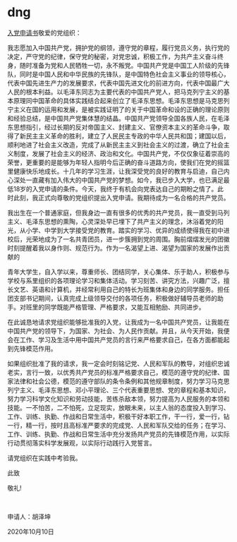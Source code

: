 # dng

[入党申请书][1]敬爱的党组织：

我志愿加入中国共产党，拥护党的纲领，遵守党的章程，履行党员义务，执行党的决定，严守党的纪律，保守党的秘密，对党忠诚，积极工作，为共产主义奋斗终身，随时准备为党和人民牺牲一切，永不叛党。中国共产党是中国工人阶级的先锋队，同时是中国人民和中华民族的先锋队，是中国特色社会主义事业的领导核心，代表中国先进生产力的发展要求，代表中国先进文化的前进方向，代表中国最广大人民的根本利益。以毛泽东同志为主要代表的中国共产党人，把马克列宁主义的基本原理同中国革命的具体实践结合起来创立了毛泽东思想。毛泽东思想是马克思列宁主义在国的运用和发展，是被实践证明了的关于中国革命和设的正确的理论原则和经验总结，是中国共产党集体慧的结晶。中国共产党领导全国各族人民，在毛泽东思想指引，经过长期的反对帝国主义、封建主义、官僚资本主义的革命斗争，取得了新民主主义革命的胜利，建立了人民民主专政的中华人民共和国；建国以后，顺利地进了社会主义改造，完成了从新民主主义到社会主义的过渡，确立了社会主义制度，发展了社会主义的经济、政治和文化。中国共产党，不仅仅象征着崇高的荣誉，更重要的是能够为年轻人指明今后正确的奋斗道路方向，使我们在党的摇篮里健康快乐地成长。十几年的学习生涯，让我深受党的良好的教育与启迪，自己内心深处一直藏有加入伟大的中国共产党的梦想。如今，我已步入大学，也已满足最低18岁的入党申请的条件。今天，我终于有机会向党表达自己的期盼之情了。此时此刻，我正式向尊敬的党组织提出入党申请。我期待成为一名合格的共产党员。

我出生在一个普通家庭，但我身边一直有很多的优秀的共产党员，我一直受到马列主义、毛泽东思想的熏陶，心灵深处早已埋下了共产主义的理念，沐浴着党的阳光，从小学、中学到大学接受党的教育。踏实的学习、优异的成绩使得我在初中进校后，光荣地成为了一名共青团员，进一步簇拥到党的周围。胸前熠熠发光的团徽时刻提醒着我以身作则、规范行为。作为一名渴望上进、渴望为国家的发展作出贡献的

青年大学生，自入学以来，尊重师长、团结同学，关心集体、乐于助人，积极参与学校与系里组织的各项理论学习和集体活动。学习刻苦、讲究方法，兴趣广泛，擅长文艺、英语和计算机，并经常利用自己的特长为班集体和身边的同学服务。担任团支部书记期间，认真完成上级领导交付的各项任务，积极做好辅导员老师的助手。对班里的同学既能严格管理、严格要求，又能互相勉励、共同进步。

在此诚恳地请求党组织能够批准我的入党，让我成为一名中国共产党员，让我能在中国共产党的领导下，为国家、为社会、为人民作贡献。并且，从今天开始，我便会在工作、学习及生活中用中国共产党员的言行来严格要求自己，在各方面都能起到先锋模范作用。

如果组织批准了我的请求，我一定会时刻铭记党、人民和军队的教导，对组织忠诚老实，言行一致，以优秀共产党员的标准严格要求自己，模范的遵守党的纪律、国家法律和社会公德，模范的遵守部队的条令条例和其他规章制度，努力学习马克思列宁主义、毛泽东思想、邓小平理论、三个代表重要思想、党的章程和基本知识，努力学习科学文化知识和劳动技能，苦练杀敌本领，努力提高为人民服务的本领和技能。一不怕苦，二不怕死，立足现实，放眼未来，以主人翁的态度投入到学习、工作、训练、执勤、作战和日常生活中，积极干好本职工作，干一行，爱一行，钻一行，精一行，按时且高标准严要求的完成党、人民和军队交给的任务；在学习、工作、训练、执勤、作战和日常生活中充分发扬共产党员的先锋模范作用，以实际行动贯彻落实科学发展观，以实际行动践行入党誓言。

请党组织在实践中考验我。

此致

敬礼!

&nbsp;

申请人：胡泽坤

2020年10月10日

 [1]: https://blog.zekun.fun/wp-content/uploads/2020/11/入党申请书.docx
